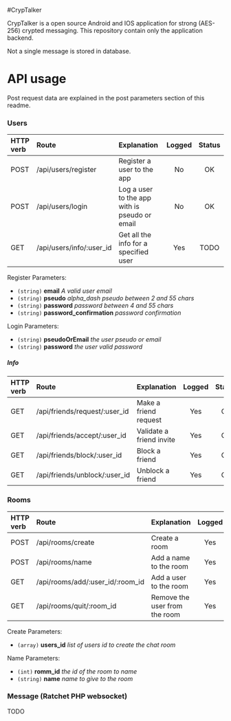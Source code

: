#CrypTalker

CrypTalker is a open source Android and IOS application for strong (AES-256) crypted messaging. This repository contain only the application backend.

Not a single message is stored in database.

# API usage

Post request data are explained in the post parameters section of this readme.

### Users

| HTTP verb | Route                             | Explanation                                    | Logged | Status |
|:----------|:----------------------------------|:-----------------------------------------------|:------:|:------:|
| POST      | /api/users/register               | Register a user to the app                     | No     | OK     |
| POST      | /api/users/login                  | Log a user to the app with is pseudo or email  | No     | OK     |
| GET       | /api/users/info/:user_id          | Get all the info for a specified user          | Yes    | TODO   |

Register Parameters:
- `(string)` **email** *A valid user email*
- `(string)` **pseudo** *alpha_dash pseudo between 2 and 55 chars*
- `(string)` **password** *password between 4 and 55 chars*
- `(string)` **password_confirmation** *password confirmation*

Login Parameters:
- `(string)` **pseudoOrEmail** *the user pseudo or email*
- `(string)` **password** *the user valid password*

##### Info

| HTTP verb | Route                             | Explanation                                    | Logged | Status |
|:----------|:----------------------------------|:-----------------------------------------------|:------:|:------:|
| GET       | /api/friends/request/:user_id     | Make a friend request                          | Yes    | OK     |
| GET       | /api/friends/accept/:user_id      | Validate a friend invite                       | Yes    | OK     |
| GET       | /api/friends/block/:user_id       | Block a friend                                 | Yes    | OK     |
| GET       | /api/friends/unblock/:user_id     | Unblock a friend                               | Yes    | OK     |

### Rooms

| HTTP verb | Route                             | Explanation                                    | Logged | Status |
|:----------|:----------------------------------|:-----------------------------------------------|:------:|:------:|
| POST      | /api/rooms/create                 | Create a room                                  | Yes    | OK     |
| POST      | /api/rooms/name                   | Add a name to the room                         | Yes    | TODO   |
| GET       | /api/rooms/add/:user_id/:room_id  | Add a user to the room                         | Yes    | TODO   |
| GET       | /api/rooms/quit/:room_id          | Remove the user from the room                  | Yes    | TODO   |

Create Parameters:
- `(array)` **users_id** *list of users id to create the chat room*

Name Parameters:
- `(int)` **romm_id** *the id of the room to name*
- `(string)` **name** *name to give to the room*

### Message (Ratchet PHP websocket)
TODO
